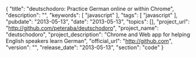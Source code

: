 {
    "title": "deutschodoro: Practice German online or within Chrome",
    "description": "",
    "keywords": [
        "javascript"
    ],
    "tags": [
        "javascript"
    ],
    "pubdate": "2013-05-13",
    "date": "2013-05-13",
    "topics": [],
    "project_url": "http://github.com/peteraba/deutschodoro",
    "project_name": "deutschodoro",
    "project_description": "Chrome and Web app for helping English speakers learn German",
    "official_url": "http://github.com",
    "version": "",
    "release_date": "2013-05-13",
    "section": "code"
}
